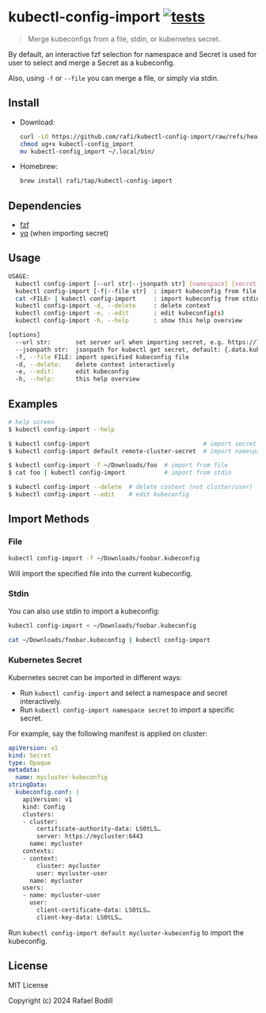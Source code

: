 # kubectl-config-import [![tests](https://github.com/rafi/kubectl-config-import/actions/workflows/test.yml/badge.svg?branch=master)](https://github.com/rafi/kubectl-config-import/actions/workflows/test.yml)

> Merge kubeconfigs from a file, stdin, or kubernetes secret.

By default, an interactive fzf selection for namespace and Secret is used for
user to select and merge a Secret as a kubeconfig.

Also, using `-f` or `--file` you can merge a file, or simply via stdin.

## Install

- Download:

  ```sh
  curl -LO https://github.com/rafi/kubectl-config-import/raw/refs/heads/master/kubectl-config_import
  chmod ug+x kubectl-config_import
  mv kubectl-config_import ~/.local/bin/
  ```

- Homebrew:

  ```sh
  brew install rafi/tap/kubectl-config-import
  ```

## Dependencies

- [fzf](https://github.com/junegunn/fzf)
- [yq](https://github.com/mikefarah/yq) (when importing secret)

## Usage

```sh
USAGE:
  kubectl config-import [--url str|--jsonpath str] [namespace] [secret] : import from secret
  kubectl config-import [-f|--file str]  : import kubeconfig from file
  cat <FILE> | kubectl config-import     : import kubeconfig from stdin
  kubectl config-import -d, --delete     : delete context
  kubectl config-import -e, --edit       : edit kubeconfig(s)
  kubectl config-import -h, --help       : show this help overview

[options]
  --url str:       set server url when importing secret, e.g. https://localhost:6443
  --jsonpath str:  jsonpath for kubectl get secret, default: {.data.kubeconfig\.conf}
  -f, --file FILE: import specified kubeconfig file
  -d, --delete:    delete context interactively
  -e, --edit:      edit kubeconfig
  -h, --help:      this help overview
```

## Examples

```sh
# help screen
$ kubectl config-import --help

$ kubectl config-import                                # import secret interactively
$ kubectl config-import default remote-cluster-secret  # import namespaced secret

$ kubectl config-import -f ~/Downloads/foo  # import from file
$ cat foo | kubectl config-import           # import from stdin

$ kubectl config-import --delete  # delete context (not cluster/user)
$ kubectl config-import --edit    # edit kubeconfig
```

## Import Methods

### File

```sh
kubectl config-import -f ~/Downloads/foobar.kubeconfig
```

Will import the specified file into the current kubeconfig.

### Stdin

You can also use stdin to import a kubeconfig:

```sh
kubectl config-import < ~/Downloads/foobar.kubeconfig

cat ~/Downloads/foobar.kubeconfig | kubectl config-import
```

### Kubernetes Secret

Kubernetes secret can be imported in different ways:

- Run `kubectl config-import` and select a namespace and secret interactively.
- Run `kubectl config-import namespace secret` to import a specific secret.

For example, say the following manifest is applied on cluster:

```yaml
apiVersion: v1
kind: Secret
type: Opaque
metadata:
  name: mycluster-kubeconfig
stringData:
  kubeconfig.conf: |
    apiVersion: v1
    kind: Config
    clusters:
    - cluster:
        certificate-authority-data: LS0tLS…
        server: https://mycluster:6443
      name: mycluster
    contexts:
    - context:
        cluster: mycluster
        user: mycluster-user
      name: mycluster
    users:
    - name: mycluster-user
      user:
        client-certificate-data: LS0tLS…
        client-key-data: LS0tLS…
```

Run `kubectl config-import default mycluster-kubeconfig` to import the
kubeconfig.

## License

MIT License

Copyright (c) 2024 Rafael Bodill
